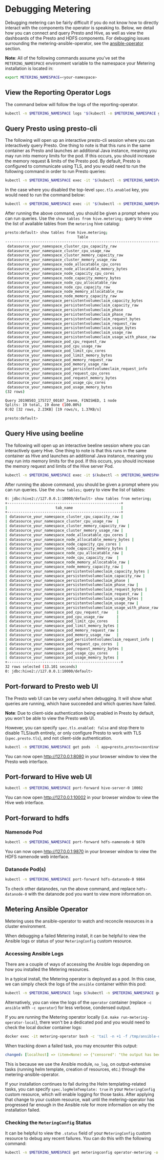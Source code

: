 # Debugging Metering

Debugging metering can be fairly difficult if you do not know how to directly interact with the components the operator is speaking to.
Below, we detail how you can connect and query Presto and Hive, as well as view the dashboards of the Presto and HDFS components.
For debugging issues surrounding the metering-ansible-operator, see the [ansible-operator](#metering-ansible-operator) section.

**Note**: All of the following commands assume you've set the `METERING_NAMESPACE` environment variable to the namespace your Metering installation is located in:

```bash
export METERING_NAMESPACE=<your-namespace>
```

## View the Reporting Operator Logs

The command below will follow the logs of the reporting-operator.

```bash
kubectl -n $METERING_NAMESPACE logs "$(kubectl -n $METERING_NAMESPACE get pods -l app=reporting-operator -o name | cut -c 5-)" -c reporting-operator
```

## Query Presto using presto-cli

The following will open up an interactive presto-cli session where you can interactively query Presto. One thing to note is that this runs in the same container as Presto and launches an additional Java instance, meaning you may run into memory limits for the pod. If this occurs, you should increase the memory request & limits of the Presto pod. By default, Presto is configured to communicate using TLS, and you would need to run the following command in order to run Presto queries:

```bash
kubectl -n $METERING_NAMESPACE exec -it "$(kubectl -n $METERING_NAMESPACE get pods -l app=presto,presto=coordinator -o name | cut -d/ -f2)"  -- /usr/local/bin/presto-cli --server https://presto:8080 --catalog hive --schema default --user root --keystore-path /opt/presto/tls/keystore.pem
```

In the case where you disabled the top-level `spec.tls.enabled` key, you would need to run the command below:

```bash
kubectl -n $METERING_NAMESPACE exec -it "$(kubectl -n $METERING_NAMESPACE get pods -l app=presto,presto=coordinator -o name | cut -d/ -f2)"  -- /usr/local/bin/presto-cli --server localhost:8080 --catalog hive --schema default --user root
```

After running the above command, you should be given a prompt where you can run queries. Use the `show tables from hive.metering;` query to view the list of available tables from the `metering` hive catalog:

```bash
presto:default> show tables from hive.metering;
                                 Table
------------------------------------------------------------------------
 datasource_your_namespace_cluster_cpu_capacity_raw
 datasource_your_namespace_cluster_cpu_usage_raw
 datasource_your_namespace_cluster_memory_capacity_raw
 datasource_your_namespace_cluster_memory_usage_raw
 datasource_your_namespace_node_allocatable_cpu_cores
 datasource_your_namespace_node_allocatable_memory_bytes
 datasource_your_namespace_node_capacity_cpu_cores
 datasource_your_namespace_node_capacity_memory_bytes
 datasource_your_namespace_node_cpu_allocatable_raw
 datasource_your_namespace_node_cpu_capacity_raw
 datasource_your_namespace_node_memory_allocatable_raw
 datasource_your_namespace_node_memory_capacity_raw
 datasource_your_namespace_persistentvolumeclaim_capacity_bytes
 datasource_your_namespace_persistentvolumeclaim_capacity_raw
 datasource_your_namespace_persistentvolumeclaim_phase
 datasource_your_namespace_persistentvolumeclaim_phase_raw
 datasource_your_namespace_persistentvolumeclaim_request_bytes
 datasource_your_namespace_persistentvolumeclaim_request_raw
 datasource_your_namespace_persistentvolumeclaim_usage_bytes
 datasource_your_namespace_persistentvolumeclaim_usage_raw
 datasource_your_namespace_persistentvolumeclaim_usage_with_phase_raw
 datasource_your_namespace_pod_cpu_request_raw
 datasource_your_namespace_pod_cpu_usage_raw
 datasource_your_namespace_pod_limit_cpu_cores
 datasource_your_namespace_pod_limit_memory_bytes
 datasource_your_namespace_pod_memory_request_raw
 datasource_your_namespace_pod_memory_usage_raw
 datasource_your_namespace_pod_persistentvolumeclaim_request_info
 datasource_your_namespace_pod_request_cpu_cores
 datasource_your_namespace_pod_request_memory_bytes
 datasource_your_namespace_pod_usage_cpu_cores
 datasource_your_namespace_pod_usage_memory_bytes
(32 rows)

Query 20190503_175727_00107_3venm, FINISHED, 1 node
Splits: 19 total, 19 done (100.00%)
0:02 [32 rows, 2.23KB] [19 rows/s, 1.37KB/s]

presto:default>
```

## Query Hive using beeline

The following will open up an interactive beeline session where you can interactively query Hive. One thing to note is that this runs in the same container as Hive and launches an additional Java instance, meaning you may run into memory limits for the pod. If this occurs, you should increase the memory request and limits of the Hive server Pod.

```bash
kubectl -n $METERING_NAMESPACE exec -it $(kubectl -n $METERING_NAMESPACE get pods -l app=hive,hive=server -o name | cut -d/ -f2) -c hiveserver2 -- beeline -u 'jdbc:hive2://127.0.0.1:10000/default;auth=noSasl'
```

After running the above command, you should be given a prompt where you can run queries. Use the `show tables;` query to view the list of tables:

```bash
0: jdbc:hive2://127.0.0.1:10000/default> show tables from metering;
+----------------------------------------------------+
|                      tab_name                      |
+----------------------------------------------------+
| datasource_your_namespace_cluster_cpu_capacity_raw |
| datasource_your_namespace_cluster_cpu_usage_raw  |
| datasource_your_namespace_cluster_memory_capacity_raw |
| datasource_your_namespace_cluster_memory_usage_raw |
| datasource_your_namespace_node_allocatable_cpu_cores |
| datasource_your_namespace_node_allocatable_memory_bytes |
| datasource_your_namespace_node_capacity_cpu_cores |
| datasource_your_namespace_node_capacity_memory_bytes |
| datasource_your_namespace_node_cpu_allocatable_raw |
| datasource_your_namespace_node_cpu_capacity_raw  |
| datasource_your_namespace_node_memory_allocatable_raw |
| datasource_your_namespace_node_memory_capacity_raw |
| datasource_your_namespace_persistentvolumeclaim_capacity_bytes |
| datasource_your_namespace_persistentvolumeclaim_capacity_raw |
| datasource_your_namespace_persistentvolumeclaim_phase |
| datasource_your_namespace_persistentvolumeclaim_phase_raw |
| datasource_your_namespace_persistentvolumeclaim_request_bytes |
| datasource_your_namespace_persistentvolumeclaim_request_raw |
| datasource_your_namespace_persistentvolumeclaim_usage_bytes |
| datasource_your_namespace_persistentvolumeclaim_usage_raw |
| datasource_your_namespace_persistentvolumeclaim_usage_with_phase_raw |
| datasource_your_namespace_pod_cpu_request_raw    |
| datasource_your_namespace_pod_cpu_usage_raw      |
| datasource_your_namespace_pod_limit_cpu_cores    |
| datasource_your_namespace_pod_limit_memory_bytes |
| datasource_your_namespace_pod_memory_request_raw |
| datasource_your_namespace_pod_memory_usage_raw   |
| datasource_your_namespace_pod_persistentvolumeclaim_request_info |
| datasource_your_namespace_pod_request_cpu_cores  |
| datasource_your_namespace_pod_request_memory_bytes |
| datasource_your_namespace_pod_usage_cpu_cores    |
| datasource_your_namespace_pod_usage_memory_bytes |
+----------------------------------------------------+
32 rows selected (13.101 seconds)
0: jdbc:hive2://127.0.0.1:10000/default>
```

## Port-forward to Presto web UI

The Presto web UI can be very useful when debugging.
It will show what queries are running, which have succeeded and which queries have failed.

**Note**: Due to client-side authentication being enabled in Presto by default, you won't be able to view the Presto web UI.

However, you can specify `spec.tls.enabled: false` and stop there to disable TLS/auth entirely, or only configure Presto to work with TLS (`spec.presto.tls`), and not client-side authentication.

```bash
kubectl -n $METERING_NAMESPACE get pods  -l app=presto,presto=coordinator -o name | cut -d/ -f2 | xargs -I{} kubectl -n $METERING_NAMESPACE port-forward {} 8080
```

You can now open <http://127.0.0.1:8080> in your browser window to view the Presto web interface.

## Port-forward to Hive web UI

```bash
kubectl -n $METERING_NAMESPACE port-forward hive-server-0 10002
```

You can now open <http://127.0.0.1:10002> in your browser window to view the Hive web interface.

## Port-forward to hdfs

### Namenode Pod

```bash
kubectl -n $METERING_NAMESPACE port-forward hdfs-namenode-0 9870
```

You can now open <http://127.0.0.1:9870> in your browser window to view the HDFS namenode web interface.

### Datanode Pod(s)

```bash
kubectl -n $METERING_NAMESPACE port-forward hdfs-datanode-0 9864
```

To check other datanodes, run the above command, and replace `hdfs-datanode-0` with the datanode pod you want to view more information on.

## Metering Ansible Operator

Metering uses the ansible-operator to watch and reconcile resources in a cluster environment.

When debugging a failed Metering install, it can be helpful to view the Ansible logs or status of your `MeteringConfig` custom resource.

### Accessing Ansible Logs

There are a couple of ways of accessing the Ansible logs depending on how you installed the Metering resources.

In a typical install, the Metering operator is deployed as a pod. In this case, we can simply check the logs of the `ansible` container within this pod:

```bash
kubectl -n $METERING_NAMESPACE logs $(kubectl -n $METERING_NAMESPACE get pods -l app=metering-operator -o name | cut -d/ -f2) -c ansible
```

Alternatively, you can view the logs of the `operator` container (replace `-c ansible` with `-c operator`) for less verbose, condensed output.

If you are running the Metering operator locally (i.e. `make run-metering-operator-local`), there won't be a dedicated pod and you would need to check the local docker container logs:

```bash
docker exec -it metering-operator bash -c 'tail -n +1 -f /tmp/ansible-operator/runner/metering.openshift.io/v1/MeteringConfig/*/*/artifacts/*/stdout'
```

When tracking down a failed task, you may encounter this output:

```yaml
changed: [localhost] => (item=None) => {"censored": "the output has been hidden due to the fact that 'no_log: true' was specified for this result", "changed": true}
```

This is because we use the Ansible module, `no_log`, on output-extensive tasks (running helm template, creation of resources, etc.) through the metering-ansible-operator.

If your installation continues to fail during the Helm templating-related tasks, you can specify `spec.logHelmTemplate: true` in your `MeteringConfig` custom resource, which will enable logging for those tasks. After applying that change to your custom resource, wait until the metering-operator has progressed far enough in the Ansible role for more information on why the installation failed.

### Checking the `MeteringConfig` Status

It can be helpful to view the `.status` field of your `MeteringConfig` custom resource to debug any recent failures. You can do this with the following command:

```bash
kubectl -n $METERING_NAMESPACE get meteringconfig operator-metering -o json | jq '.status'
```
